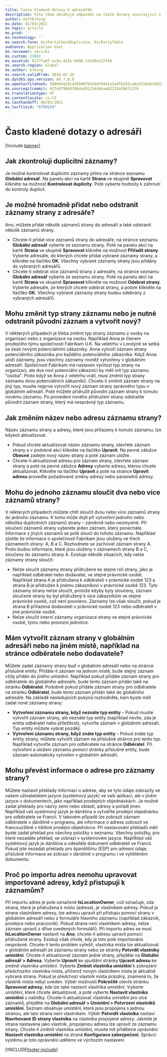 ```yaml
---
title: Často kladené dotazy k adresářům
description: Toto téma obsahuje odpovědi na časté dotazy související s adresáři.
author: msftbrking
ms.date: 02/03/2021
ms.topic: article
ms.prod: ''
ms.technology: ''
ms.search.form: DirPartyCheckDuplicate, DirPartyTable
audience: Application User
ms.reviewer: sericks
ms.custom: 23601
ms.assetid: b177fa0f-ac9a-415e-9498-15438e132f60
ms.search.region: Global
ms.author: brking
ms.search.validFrom: 2016-02-28
ms.dyn365.ops.version: AX 7.0.0
ms.openlocfilehash: 5809d4a29c4209d8fb42bdfd441a3a4fb201ca6c6318abc0315a02ead7c551de
ms.sourcegitcommit: 42fe9790ddf0bdad911544deaa82123a396712fb
ms.translationtype: HT
ms.contentlocale: cs-CZ
ms.lasthandoff: 08/05/2021
ms.locfileid: "6759154"
---
```

# <a name="address-books-faq"></a>Často kladené dotazy o adresáři

[!include [banner](../includes/banner.md)]

## <a name="how-do-i-check-for-duplicate-records"></a>Jak zkontroluji duplicitní záznamy?

Je možné kontrolovat duplicitní záznamy přímo na stránce seznamu **Globální adresář**. Na panelu akcí na kartě **Strana** ve skupině **Spravovat** klikněte na možnost **Kontrolovat duplicity**. Poté vyberte hodnoty k zahrnutí do kontroly duplicit.

## <a name="can-i-bulk-add-or-delete-party-records-from-an-address-book"></a>Je možné hromadně přidat nebo odstranit záznamy strany z adresáře?

Ano, můžete přidat několik záznamů strany do adresáři a také odstranit několik záznamů strany.

- Chcete-li přidat více záznamů strany do adresáře, na stránce seznamu **Globální adresář** vyberte ze seznamu strany. Poté na panelu akcí na kartě **Strana** ve skupině **Spravovat** klikněte na možnost **Přiřadit strany**. Vyberte adresáře, do kterých chcete přidat vybrané záznamy strany, a klikněte na tlačítko **OK**. Všechny vybrané záznamy strany jsou přidány do vybraných adresářů.
- Chcete-li odebrat více záznamů strany z adresáře, na stránce seznamu **Globální adresář** vyberte ze seznamu strany. Poté na panelu akcí na kartě **Strana** ve skupině **Spravovat** klikněte na možnost **Odebrat strany**. Vyberte adresáře, ze kterých chcete odebrat strany, a potom klikněte na tlačítko **OK**. Všechny vybrané záznamy strany budou odebrány z vybraných adresářů.

## <a name="can-i-change-the-party-type-of-a-record-or-do-i-have-to-delete-the-old-record-and-create-a-new-one"></a>Mohu změnit typ strany záznamu nebo je nutné odstranit původní záznam a vytvořit nový?

V některých případech je třeba změnit typ strany záznamu z osoby na organizaci nebo z organizace na osobu. Například Anna je členem prodejního týmu společnosti Fabrikam U.K. Na veletrhu v Londýně se setká se šesti novými potenciálními zákazníky. Anna vytvoří záznam strany potenciálního zákazníka pro každého potenciálního zákazníka. Když Anna uloží záznamy, jsou všechny záznamy rovněž vytvořeny v globálním adresáři. Společnost Fabrikam má nastaven výchozí typ strany na organizaci, ale dva noví potenciální zákazníci by měli mít typ záznamu "osoba". Proto když se Anna z veletrhu vrátí, musí změnit typ strany záznamu dvou potenciálních zákazníků. Chcete-li změnit záznam strany na jiný typ, musíte nejprve vytvořit nový záznam strany správného typu v globálním adresáři. Poté můžete přidružit původní záznam strany k tomuto novému záznamu. Po provedení nového přidružení strany odstraňte původní záznam strany, který má nesprávný typ záznamu.

## <a name="how-do-i-change-the-name-or-address-of-a-party-record"></a>Jak změním název nebo adresu záznamu strany?

Název záznamu strany a adresy, které jsou přiřazeny k tomuto záznamu, lze kdykoli aktualizovat.

- Pokud chcete aktualizovat název záznamu strany, otevřete záznam strany a v podokně akcí klikněte na tlačítko **Upravit**. Na pevné záložce **Obecné** zadejte nový název strany a poté záznam uložte.
- Chcete-li aktualizovat adresu pro záznam strany, otevřete záznam strany a poté na pevné záložce **Adresy** vyberte adresu, kterou chcete aktualizovat. Klikněte na tlačítko **Upravit** a poté na stránce **Upravit adresu** proveďte požadované změny adresy nebo parametrů adresy.

## <a name="can-i-merge-two-or-more-party-records-into-one-record"></a>Mohu do jednoho záznamu sloučit dva nebo více záznamů strany?

V některých případech můžete chtít sloučit dvou nebo více záznamů strany do jednoho záznamu. K tomu může dojít při vytvoření jednoho nebo několika duplicitních záznamů strany – záměrně nebo neúmyslně. Při sloučení záznamů strany vyberete jeden záznam, který ponecháte. Informace z jiných záznamů se poté sloučí do tohoto záznamu. Například zjistíte že informace o společnosti Fabrikam jsou uloženy ve třech záznamech strany: A, B a C. Rozhodnete se zachovat záznam strany A. Proto budou informace, které jsou uloženy v záznamech strany B a C, sloučeny do záznamu strany A. Existuje několik situacích, kdy nelze záznamy strany sloučit:

- Nelze sloučit záznamy strany přidružené ke stejné roli strany, jako je například odběratel nebo dodavatel, ve stejné právnické osobě. Například strana A je přidružena k odběrateli v právnické osobě 123 a strana B je přidružen k jinému zákazníkovi v právnické osobě 123. Tyto záznamy strany nelze sloučit, protože kdyby byly sloučeny, záznam sloučené strany by byl přidružený k více zákazníkům ve stejné právnické osobě, což není povoleno. Záznamy lze však sloučit, pokud je strana B přiřazená dodavateli v právnické osobě 123 nebo odběrateli v jiné právnické osobě.
- Nelze sloučit interní záznamy organizace strany ve stejné právnické osobě, týmu nebo provozní jednotce.

## <a name="should-i-create-a-party-record-in-the-global-address-book-or-in-another-place-such-as-the-customer-or-vendor-page"></a>Mám vytvořit záznam strany v globálním adresáři nebo na jiném místě, například na stránce odběratele nebo dodavatele?

Můžete zadat záznamy strany buď v globálním adresáři nebo na stránce příslušné entity. Přidáte-li záznam na jednom místě, bude stejný záznam vždy přidán do jiného umístění. Například pokud přidáte záznam strany pro odběratele do globálního adresáře, bude tento záznam přidán také na stránku **Odběratel**. Podobně pokud přidáte záznam strany pro odběratele na stránku **Odběratel**, bude tento záznam přidán také do globálního adresáře. Na základě následujících pokynů rozhodněte, kam byste měli zadat nové záznamy strany:

- **Vytvoření záznamu strany, když neznáte typ entity** – Pokud musíte vytvořit záznam strany, ale neznáte typ entity (například nevíte, zda je entita odběratel nebo příležitost), vytvořte záznam v globálním adresáři. Typ entity můžete vybrat později.
- **Vytvoření záznamu strany, když znáte typ entity** – Pokud znáte typ entity strany, můžete vytvořit záznam na příslušné stránce pro tento typ. Například vytvořte záznam pro odběratele na stránce **Odběratel**. Při vytvoření a uložení záznamu pomocí stránky příslušné entity, bude záznam automaticky vytvořen v globálním adresáři.

## <a name="can-i-translate-address-information-for-party-records"></a>Mohu převést informace o adrese pro záznamy strany?

Můžete nastavit překlady informací o adrese, aby se tyto údaje zobrazily ve vašem uživatelském jazyce (systémový jazyk) ve vaší aplikaci, ale v jiném jazyce v dokumentech, jako například prodejních objednávkách. Je možné zadat překlady pro názvy zemí nebo oblastí, adresy a pořadí jmen. Například váš systémový jazyk je dánština a vytváříte prodejní objednávku pro odběratele ve Francii. V takovém případě lze zobrazit záznam odběratele v dánštině v programu, ale informace o adrese zobrazit ve francouzštině v tištěné prodejní objednávce. Při nastavování překladů měli byste zadat překlad pro všechny položky v seznamu. Všechny položky, pro které nezadáte překlad, se zobrazí v systémovém jazyce. Například váš systémový jazyk je dánština a odesíláte dokument odběrateli ve Francii. Pokud jste nezadali překlady pro španělštinu (ESP) pro adresní údaje, příslušné informace se zobrazí v dánštině v programu i ve vytištěném dokumentu.

## <a name="after-importing-addresses-when-i-access-the-records-why-am-i-unable-to-edit-imported-addresses"></a>Proč po importu adres nemohu upravovat importované adresy, když přistupuji k záznamům?

Při importu adres je pole označené **IsLocationOwner**, což označuje, zda strana, která je přidružena k místu (adrese), je vlastníkem adresy. Pokud je strana vlastníkem adresy, lze adresu upravit při přístupu pomocí strany v globálním adresáři nebo z formuláře hlavního záznamu (například zákazník, prodejce nebo pracovník). Pokud strana není vlastníkem adresy, nelze záznam upravit z dříve uvedených formulářů. Při importu adres se musí **IsLocationOwner** nastavit na **Ano**, chcete-li adresu upravit pomocí přidružené strany. Existují však chvíle, kdy je toto pole importováno nesprávně. Chcete-li tento problém vyřešit, vlastníka místa lze aktualizovat v globálním adresáři ze záznamu strany nebo ze stránky **Potvrdit vlastníky umístění**. Chcete-li aktualizovat záznam jedné strany, přejděte na **Globální adresář > Adresa**. Vyberte **Upravit** ke spuštění stránky **Upravit adresu** ke změně vlastníka umístění. Vyberte **Změnit vlastníka umístění** k zobrazení předchozího vlastníka místa, přičemž novým vlastníkem místa je aktuálně vybraná strana. Pokud je předchozí vlastník místa prázdný, znamená to, že vlastník místa nebyl uveden. Výběr možnosti **Pokročilé** otevře stránku **Spravovat adresy**, kde lze také nastavit vlastníka umístění. Vyberte umístění, které chcete aktualizovat, a poté vyberte **Nastavit vlastníka umístění** z nabídky. Chcete-li aktualizovat vlastníka umístění pro více záznamů, přejděte na **Globální adresář > Umístění > Potvrzení vlastníků umístění**. Seznam obsahuje umístění, která jsou propojena s jednou stranou, ale tato strana není vlastníkem. Výběr **Potvrdit vlastníka** nastaví **Navrhované ID strany vlastníka** na vlastníka propojené adresy. Jakmile je strana nastavena jako vlastník, propojenou adresu lze upravit ze záznamu strany. Chcete-li změnit vlastníka umístění, musíte mít přidělené oprávnění **Nastavit vlastníka umístění** na straně **Konfigurace zabezpečení**.  Správci systému je toto oprávnění uděleno ve výchozím nastavení.


[!INCLUDE[footer-include](../../../includes/footer-banner.md)]


